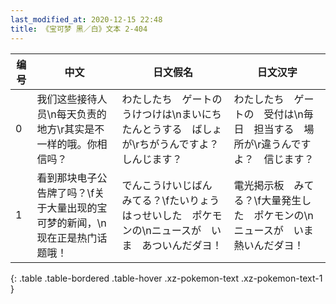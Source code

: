 ```yaml
---
last_modified_at: 2020-12-15 22:48
title: 《宝可梦 黑／白》文本 2-404
---
```

| 编号 | 中文 | 日文假名 | 日文汉字 |
| ---- | ---- | ---- | --- |
| 0 | 我们这些接待人员\n每天负责的地方\r其实是不一样的哦。你相信吗？ | わたしたち　ゲートの　うけつけは\nまいにち　たんとうする　ばしょが\rちがうんですよ？　しんじます？ | わたしたち　ゲートの　受付は\n毎日　担当する　場所が\r違うんですよ？　信じます？ |
| 1 | 看到那块电子公告牌了吗？\f关于大量出现的宝可梦的新闻，\n现在正是热门话题哦！ | でんこうけいじばん　みてる？\fたいりょうはっせいした　ポケモンの\nニュースが　いま　あついんだダヨ！ | 電光掲示板　みてる？\f大量発生した　ポケモンの\nニュースが　いま　熱いんだダヨ！ |
{: .table .table-bordered .table-hover .xz-pokemon-text .xz-pokemon-text-1 }